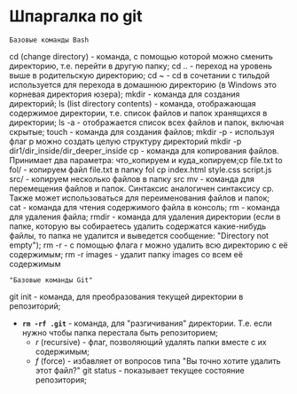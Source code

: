 #                                            **Шпаргалка по git**
    Базовые команды Bash
cd (change directory) - команда, с помощью которой можно сменить директорию, т.е. перейти в другую папку;
cd .. - переход на уровень выше в родительскую директорию;
cd ~ - cd в сочетании с тильдой используется для перехода в домашнюю директорию (в Windows это корневая директория юзера);
mkdir - команда для создания директорий;
ls (list directory contents) - команда, отображающая содержимое директории, т.е. список файлов и папок хранящихся в директории;
ls -a - отображается список всех файлов и папок, включая скрытые;
touch - команда для создания файлов;
mkdir -p - используя флаг p можно создать целую структуру директорий mkdir -p dir1/dir_inside/dir_deeper_inside
cp - команда для копирования файлов. Принимает два параметра: что_копируем и куда_копируем;cp file.txt to fol/ - копируем файл file.txt в папку fol
cp index.html style.css script.js src/ - копируем несколько файлов в папку src
mv - команда для перемещения файлов и папок. Синтаксис аналогичен синтаксису cp. Также может использоваться для переименования файлов и папок;
cat - команда для чтения содержимого файла в консоль;
rm - команда для удаления файла;
rmdir - команда для удаления директории (если в папке, которую вы собираетесь удалить содержатся какие-нибудь файлы, то папка не удалится и выведется сообщение: "Directory not empty");
rm -r - с помощью флага r можно удалить всю директорию с её содержимым;
rm -r images - удалит папку images со всем её содержимым

    "Базовые команды Git"
git init - команда, для преобразования текущей директории в репозиторий;
- **`rm -rf .git`** - команда, для "разгичивания" директории. Т.е. если нужно чтобы папка перестала быть репозиторием;
    - *r* (recursive) - флаг, позволяющий удалять папки вместе с их содержимым;
    - *f* (force) - избавляет от вопросов типа "Вы точно хотите удалить этот файл?"
git status - показывает текущее состояние репозитория;